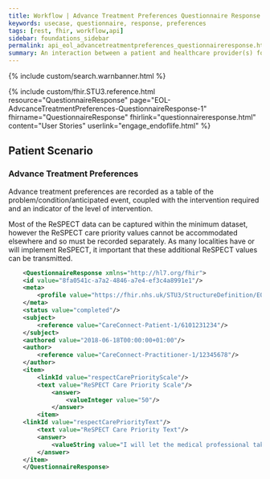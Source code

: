 ```yaml
---
title: Workflow | Advance Treatment Preferences Questionnaire Response
keywords: usecase, questionnaire, response, preferences
tags: [rest, fhir, workflow,api]
sidebar: foundations_sidebar
permalink: api_eol_advancetreatmentpreferences_questionnaireresponse.html
summary: An interaction between a patient and healthcare provider(s) for the purpose of providing healthcare service(s) or assessing the health status of a patient.
---
```

{% include custom/search.warnbanner.html %}

{% include custom/fhir.STU3.reference.html resource="QuestionnaireResponse" page="EOL-AdvcanceTreatmentPreferences-QuestionnaireResponse-1" fhirname="QuestionnaireResponse" fhirlink="questionnaireresponse.html" content="User Stories" userlink="engage_endoflife.html" %}

## Patient Scenario ##

### Advance Treatment Preferences ###

Advance treatment preferences are recorded as a table of the problem/condition/anticipated event, coupled with the intervention required and an indicator of the level of intervention.

Most of the ReSPECT data can be captured within the minimum dataset, however the ReSPECT care priority values cannot be accommodated elsewhere and so must be recorded separately.  As many localities have or will implement ReSPECT, it important that these additional ReSPECT values can be transmitted.

```xml
    <QuestionnaireResponse xmlns="http://hl7.org/fhir">
	<id value="8fa0541c-a7a2-4846-a7e4-ef3c4a8991e1"/>
	<meta>
		<profile value="https://fhir.nhs.uk/STU3/StructureDefinition/EOL-AdvanceTreatmentPreferences-QuestionnaireResponse-1"/>
	</meta>
	<status value="completed"/>
	<subject> 
		<reference value="CareConnect-Patient-1/6101231234"/> 
	</subject> 
	<authored value="2018-06-18T00:00:00+01:00"/> 
	<author> 
		<reference value="CareConnect-Practitioner-1/12345678"/> 
	</author> 
	<item> 
		<linkId value="respectCarePriorityScale"/> 
		<text value="ReSPECT Care Priority Scale"/> 
			<answer> 
				<valueInteger value="50"/> 
			</answer> 
		<item> 
	<linkId value="respectCarePriorityText"/> 
		<text value="ReSPECT Care Priority Text"/> 
		<answer> 
			<valueString value="I will let the medical professional take the decision"/> 
		</answer> 
	</item>
	</QuestionnaireResponse>
```


